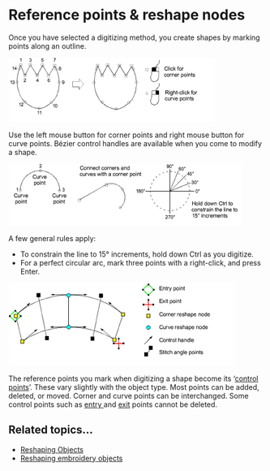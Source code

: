 # Reference points & reshape nodes

Once you have selected a digitizing method, you create shapes by marking points along an outline.

![input00012.png](assets/input00012.png)

Use the left mouse button for corner points and right mouse button for curve points. Bézier control handles are available when you come to modify a shape.

![input00015.png](assets/input00015.png)

A few general rules apply:

- To constrain the line to 15° increments, hold down Ctrl as you digitize.
- For a perfect circular arc, mark three points with a right-click, and press Enter.

![input00018.png](assets/input00018.png)

The reference points you mark when digitizing a shape become its ‘[control points](../../glossary/glossary)’. These vary slightly with the object type. Most points can be added, deleted, or moved. Corner and curve points can be interchanged. Some control points such as [entry ](../../glossary/glossary)and [exit](../../glossary/glossary) points cannot be deleted.

## Related topics...

- [Reshaping Objects](../../Modifying/reshape/Reshaping_Objects)
- [Reshaping embroidery objects](../../Modifying/reshape/Reshaping_embroidery_objects)
